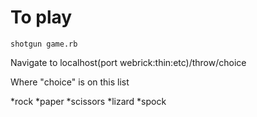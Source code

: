 # To play

```console
shotgun game.rb
```

Navigate to localhost(port webrick:thin:etc)/throw/choice

Where "choice" is on this list

*rock
*paper
*scissors
*lizard
*spock
